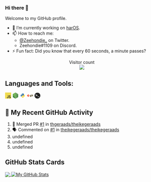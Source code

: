 ### Hi there 👋

Welcome to my GitHub profile.

- 🔭 I’m currently working on [harOS](https://github.com/thgeraads/harOS).
- 📫 How to reach me: 
  - [@Zeehondie_](https://twitter.com/@Zeehondie_) on Twitter.
  - Zeehondie#1109 on Discord.
- ⚡ Fun fact: Did you know that every 60 seconds, a minute passes?

<p align="center"> 
  Visitor count<br>
  <img src="https://profile-counter.glitch.me/theikegeraads/count.svg" />
</p>

## **Languages and Tools:**
<code><img height="20" src="https://raw.githubusercontent.com/github/explore/80688e429a7d4ef2fca1e82350fe8e3517d3494d/topics/javascript/javascript.png"></code>
<code><img height="20" src="https://raw.githubusercontent.com/github/explore/80688e429a7d4ef2fca1e82350fe8e3517d3494d/topics/nodejs/nodejs.png"></code>
<code><img height="20" src="https://raw.githubusercontent.com/github/explore/80688e429a7d4ef2fca1e82350fe8e3517d3494d/topics/python/python.png"></code>
<code><img height="20" src="https://raw.githubusercontent.com/github/explore/80688e429a7d4ef2fca1e82350fe8e3517d3494d/topics/git/git.png"></code>
<code><img height="20" src="https://raw.githubusercontent.com/github/explore/80688e429a7d4ef2fca1e82350fe8e3517d3494d/topics/terminal/terminal.png"></code>

## 🔔 My Recent GitHub Activity
<!--START_SECTION:activity-->
1. 🎉 Merged PR [#1](https://github.com//thgeraads/thgeraads/pull/1) in [thgeraads/theikegeraads](https://github.com//thgeraads/thgeraads)
2. 🗣 Commented on [#1](https://github.com//thgeraads/thgeraads/issues/1) in [theikegeraads/theikegeraads](https://github.com//thgeraads/thgeraads)
3. undefined
4. undefined
5. undefined
<!--END_SECTION:activity-->

## GitHub Stats Cards
<a href="https://github.com/thgeraads/thgeraads">
  <img align="center" src="https://github-readme-stats.vercel.app/api/top-langs/?username=thgeraads&title_color=ffffff&text_color=c9cacc&icon_color=2bbc8a&bg_color=1d1f21" />
</a>
<a href="https://github.com/thgeraads/thgeraads">
  <img align="center" src="https://github-readme-stats.vercel.app/api?username=thgeraads&show_icons=true&line_height=40&count_private=true&title_color=ffffff&text_color=c9cacc&icon_color=2bbc8a&bg_color=1d1f21" alt="My GitHub Stats" />
</a>
